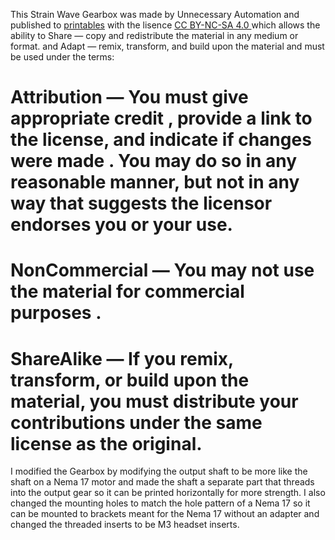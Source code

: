 This Strain Wave Gearbox was made by Unnecessary Automation and published to [printables](https://www.printables.com/model/1098371-strain-wave-gearbox) with the lisence [CC BY-NC-SA 4.0 ](https://creativecommons.org/licenses/by-nc-sa/4.0/) which allows the ability to Share — copy and redistribute the material in any medium or format. and Adapt — remix, transform, and build upon the material 
and must be used under the terms:

# Attribution — You must give appropriate credit , provide a link to the license, and indicate if changes were made . You may do so in any reasonable manner, but not in any way that suggests the licensor endorses you or your use.

# NonCommercial — You may not use the material for commercial purposes .

# ShareAlike — If you remix, transform, or build upon the material, you must distribute your contributions under the same license as the original.

I modified the Gearbox by modifying the output shaft to be more like the shaft on a Nema 17 motor and made the shaft a separate part that threads into the output gear so it can be printed horizontally for more strength. I also changed the mounting holes to match the hole pattern of a Nema 17 so it can be mounted to brackets meant for the Nema 17 without an adapter and changed the threaded inserts to be M3 headset inserts.
